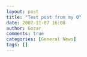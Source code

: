 ```yaml
---
layout: post
title: "Test post from my Q"
date: 2007-11-07 16:08
author: Gozar
comments: true
categories: [General News]
tags: []
---
```


